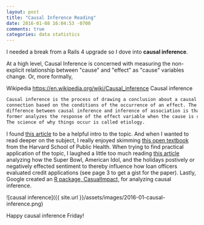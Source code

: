 ```yaml
---
layout: post
title: "Causal Inference Reading"
date: 2016-01-08 16:04:53 -0700
comments: true
categories: data statistics
---
```


I needed a break from a Rails 4 upgrade so I dove into __causal inference__.

At a high level, Causal Inference is concerned with measuring the non-explicit
relationship between "cause" and "effect" as "cause" variables change. Or,
more formally,

Wikipedia
https://en.wikipedia.org/wiki/Causal_inference
Causal inference

```sh
Causal inference is the process of drawing a conclusion about a causal
connection based on the conditions of the occurrence of an effect. The main
difference between causal inference and inference of association is that the
former analyzes the response of the effect variable when the cause is changed.
The science of why things occur is called etiology.
```

I found [this article](http://csm.lshtm.ac.uk/themes/causal-inference/) to be a helpful intro to the topic. And when I wanted to read deeper on the subject, I really enjoyed skimming [this open textbook](http://www.hsph.harvard.edu/miguel-hernan/causal-inference-book/) from the Harvard School of Public Health. When trying to find practical application of the topic, I laughed a little too much reading [this article](https://www.business.utah.edu/sites/default/files/media/in_the_mood_for_a_loan_january_2013.pdf) analyzing how the Super Bowl, American Idol, and the holidays postively or negatively effected sentiment to thereby influence how loan officers evaluated credit applications (see page 3 to get a gist for the paper). Lastly, Google created an [R package, CasualImpact,](https://google.github.io/CausalImpact/CausalImpact.html) for analyzing causal inference.

![causal inference]({{ site.url }}/assets/images/2016-01-causal-inference.png)

Happy causal inference Friday!
